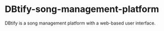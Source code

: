 # DBtify-song-management-platform
 DBtify is a song management platform with a web-based user interface.
